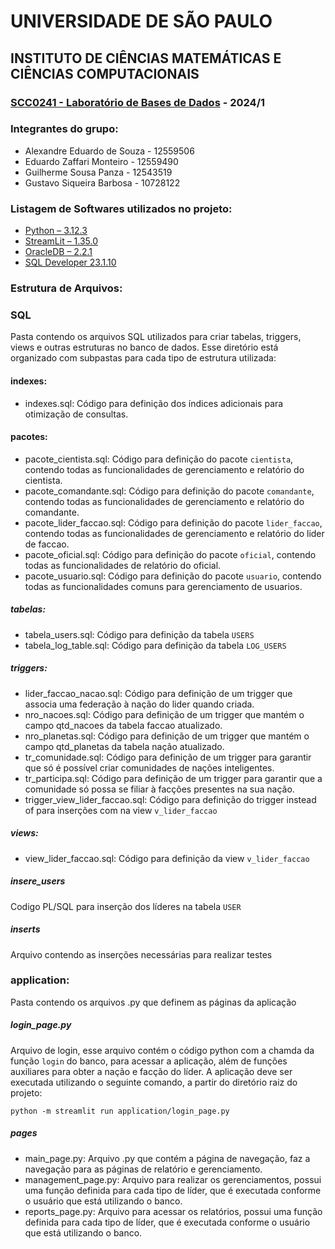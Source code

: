 # UNIVERSIDADE DE SÃO PAULO
## INSTITUTO DE CIÊNCIAS MATEMÁTICAS E CIÊNCIAS COMPUTACIONAIS


### [SCC0241 - Laboratório de Bases de Dados](https://uspdigital.usp.br/jupiterweb/obterDisciplina?nomdis=&sgldis=SCC0241) - 2024/1

### Integrantes do grupo:
- Alexandre Eduardo de Souza - 12559506
- Eduardo Zaffari Monteiro - 12559490
- Guilherme Sousa Panza - 12543519
- Gustavo Siqueira Barbosa - 10728122
  
### Listagem de Softwares utilizados no projeto:
- [Python – 3.12.3](https://www.python.org/)
- [StreamLit – 1.35.0](https://streamlit.io/)
- [OracleDB – 2.2.1](https://pypi.org/project/oracledb/)
- [SQL Developer 23.1.10](https://www.oracle.com/database/sqldeveloper/technologies/download/)

### Estrutura de Arquivos:

### SQL
Pasta contendo os arquivos SQL utilizados para criar tabelas, triggers, views e outras estruturas no banco de dados. Esse diretório está organizado com subpastas para cada tipo de estrutura utilizada:

#### indexes:
- indexes.sql: Código para definição dos índices adicionais para otimização de consultas.

#### pacotes:
- pacote_cientista.sql: Código para definição do pacote `cientista`, contendo todas as funcionalidades de gerenciamento e relatório do cientista.
- pacote_comandante.sql: Código para definição do pacote `comandante`, contendo todas as funcionalidades de gerenciamento e relatório do comandante.
- pacote_lider_faccao.sql: Código para definição do pacote `lider_faccao`, contendo todas as funcionalidades de gerenciamento e relatório do lider de faccao.
- pacote_oficial.sql: Código para definição do pacote `oficial`, contendo todas as funcionalidades de relatório do oficial.
- pacote_usuario.sql: Código para definição do pacote `usuario`, contendo todas as funcionalidades comuns para gerenciamento de usuarios.

##### tabelas:
- tabela_users.sql: Código para definição da tabela `USERS`
- tabela_log_table.sql: Código para definição da tabela `LOG_USERS`

##### triggers:
- lider_faccao_nacao.sql: Código para definição de um trigger que associa uma federação à nação do lider quando criada.
- nro_nacoes.sql: Código para definição de um trigger que mantém o campo qtd_nacoes da tabela faccao atualizado.
- nro_planetas.sql: Código para definição de um trigger que mantém o campo qtd_planetas da tabela nação atualizado.
- tr_comunidade.sql: Código para definição de um trigger para garantir que só é possível criar comunidades de nações inteligentes.
- tr_participa.sql: Código para definição de um trigger para garantir que a comunidade só possa se filiar à facções presentes na sua nação.
- trigger_view_lider_faccao.sql: Código para definição do trigger instead of para inserções com na view `v_lider_faccao` 

##### views:
- view_lider_faccao.sql: Código para definição da view `v_lider_faccao`

##### insere_users
Codigo PL/SQL para inserção dos líderes na tabela `USER`

##### inserts
Arquivo contendo as inserções necessárias para realizar testes

### application:
Pasta contendo os arquivos .py que definem as páginas da aplicação

##### login_page.py
Arquivo de login, esse arquivo contém o código python com a chamda da função `login` do banco, para acessar a aplicação, além de funções auxiliares para obter a nação e facção do líder. A aplicação deve ser executada utilizando o seguinte comando, a partir do diretório raiz do projeto:  
    
`python -m streamlit run application/login_page.py`

##### pages
- main_page.py: Arquivo .py que contém a página de navegação, faz a navegação para as páginas de relatório e gerenciamento.
- management_page.py: Arquivo para realizar os gerenciamentos, possui uma função definida para cada tipo de líder, que é executada conforme o usuário que está utilizando o banco.
- reports_page.py: Arquivo para acessar os relatórios, possui uma função definida para cada tipo de líder, que é executada conforme o usuário que está utilizando o banco.
